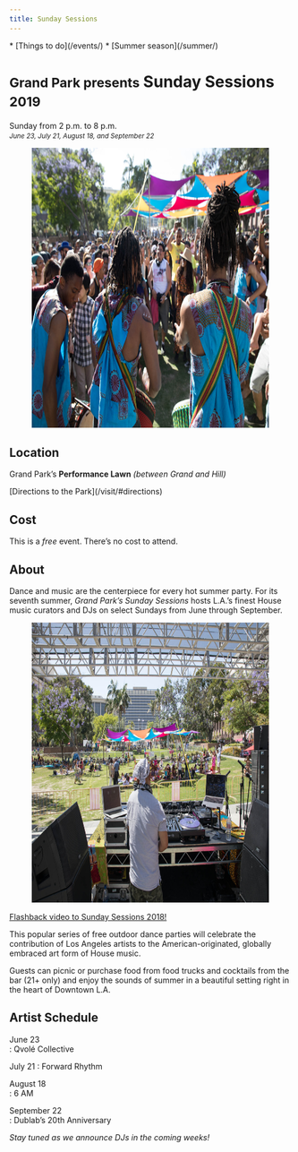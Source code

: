 ```yaml
---
title: Sunday Sessions
---
```


<nav markdown="1">
* [Things to do](/events/)
* [Summer season](/summer/)
</nav>

# <small>Grand Park presents</small> Sunday Sessions <small>2019</small>

Sunday from <time datetime="14:00">2 p.m.</time> to <time datetime="20:00">8 p.m.</time><br />
_<small>June 23, July 21, August 18, and September 22</small>_<br />

<figure>
  <img src="/uploads/sunday-sessions-2.jpg" alt="Sunday Sessions August 2018 crowd shot" height="500" />
</figure>

## Location

Grand Park’s **Performance Lawn** _(between Grand and Hill)_

<p class="action" markdown="1">
[Directions to the Park](/visit/#directions)
</p>

## Cost

This is a _free_ event. There’s no cost to attend.

## About

Dance and music are the centerpiece for every hot summer party. For its seventh summer, _Grand Park’s Sunday Sessions_ hosts L.A.’s finest House music curators and DJs on select Sundays from June through September.

<figure>
  <img src="/uploads/sunday-sessions-1.jpg" alt="Sunday Sessions August 2018 crowd shot" height="500" />
</figure>

[Flashback video to Sunday Sessions 2018!](https://vimeo.com/289365164)

This popular series of free outdoor dance parties will celebrate the contribution of Los Angeles artists to the American-originated, globally embraced art form of House music.

Guests can picnic or purchase food from food trucks and cocktails from the bar (21+ only) and enjoy the sounds of summer in a beautiful setting right in the heart of Downtown L.A.

## Artist Schedule

June 23  
: Qvolé Collective

July 21 
: Forward Rhythm

August 18  
: 6 AM

September 22  
: Dublab’s 20th Anniversary

_Stay tuned as we announce DJs in the coming weeks!_
